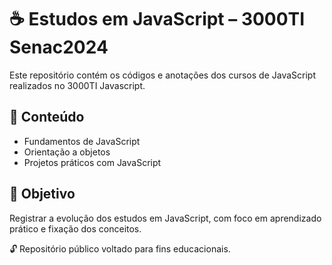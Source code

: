 # ☕ Estudos em JavaScript – 3000TI Senac2024

Este repositório contém os códigos e anotações dos cursos de JavaScript realizados no 3000TI Javascript.

## 🚀 Conteúdo

- Fundamentos de JavaScript
- Orientação a objetos
- Projetos práticos com JavaScript

## 🎯 Objetivo

Registrar a evolução dos estudos em JavaScript, com foco em aprendizado prático e fixação dos conceitos.

🔓 Repositório público voltado para fins educacionais.
